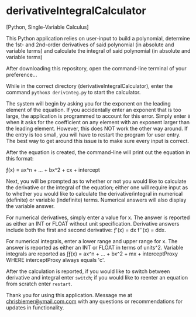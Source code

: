 # derivativeIntegralCalculator
[Python, Single-Variable Calculus]

This Python application relies on user-input to build a polynomial, determine the 1st- and 2nd-order derivatives of said polynomial (in absolute and variable terms) and calculate the integral of said polynomial (in absolute and variable terms)

After downloading this repository, open the command-line terminal of your preference...

While in the correct directory (derivativeIntegralCalculator), enter the command `python3 derivInteg.py` to start the calculator.

The system will begin by asking you for the exponent on the leading element of the equation. If you accidentally enter an exponent that is too large, the application is programmed to account for this error. Simply enter `0` when it asks for the coefficient on any element with an exponent larger than the leading element. However, this does NOT work the other way around. If the entry is too small, you will have to restart the program for user entry. The best way to get around this issue is to make sure every input is correct.

After the equation is created, the command-line will print out the equation in this format:

ƒ(x) = ax^n + ... + bx^2 + cx + intercept

Next, you will be prompted as to whether or not you would like to calculate the derivative or the integral of the equation; either one will require input as to whether you would like to calculate the derivative/integral in numerical (definite) or variable (indefinite) terms. Numerical answers will also display the variable answer.

For numerical derivatives, simply enter a value for x. The answer is reported as either an INT or FLOAT without unit specification.
Derivative answers include both the first and second derivative: ƒ'(x) = dx f''(x) = ddx.

For numerical integrals, enter a lower range and upper range for x. The answer is reported as either an INT or FLOAT in terms of units^2.
Variable integrals are reported as ∫ƒ(x) = ax^n + ... + bx^2 + mx + interceptProxy WHERE interceptProxy always equals 'c'.

After the calculation is reported, if you would like to switch between derivative and integral enter `switch`; if you would like to reenter an equation from scratch enter `restart`.

Thank you for using this application. Message me at chrisbiemer@ymail.com.com with any questions or recommendations for updates in functionality.
